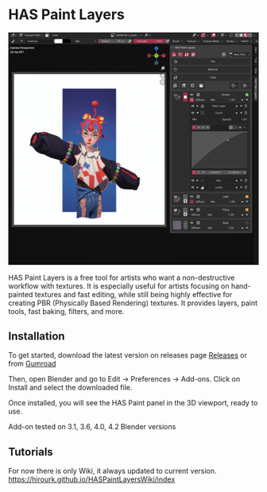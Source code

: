 # HAS Paint Layers

![set material](https://github.com/Hirourk/HASPaintLayersWiki/blob/main/docs/source/images/main.png?raw=true)

HAS Paint Layers is a free tool for artists who want a non-destructive workflow with textures. It is especially useful for artists focusing on hand-painted textures and fast editing, while still being highly effective for creating PBR (Physically Based Rendering) textures. It provides layers, paint tools, fast baking, filters, and more.

## Installation
To get started, download the latest version on releases page [Releases](https://github.com/Hirourk/HASPaintLayers/releases)
or from [Gumroad](https://hirourk.gumroad.com/l/haspaintlayers)

Then, open Blender and go to Edit -> Preferences -> Add-ons. Click on Install and select the downloaded file.

Once installed, you will see the HAS Paint panel in the 3D viewport, ready to use.

Add-on tested on 3.1, 3.6, 4.0, 4.2 Blender versions

## Tutorials
For now there is only Wiki, it always updated to current version. 
https://hirourk.github.io/HASPaintLayersWiki/index

